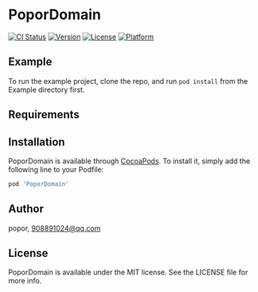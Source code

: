 # PoporDomain

[![CI Status](https://img.shields.io/travis/popor/PoporDomain.svg?style=flat)](https://travis-ci.org/popor/PoporDomain)
[![Version](https://img.shields.io/cocoapods/v/PoporDomain.svg?style=flat)](https://cocoapods.org/pods/PoporDomain)
[![License](https://img.shields.io/cocoapods/l/PoporDomain.svg?style=flat)](https://cocoapods.org/pods/PoporDomain)
[![Platform](https://img.shields.io/cocoapods/p/PoporDomain.svg?style=flat)](https://cocoapods.org/pods/PoporDomain)

## Example

To run the example project, clone the repo, and run `pod install` from the Example directory first.

## Requirements

## Installation

PoporDomain is available through [CocoaPods](https://cocoapods.org). To install
it, simply add the following line to your Podfile:

```ruby
pod 'PoporDomain'
```

## Author

popor, 908891024@qq.com

## License

PoporDomain is available under the MIT license. See the LICENSE file for more info.
